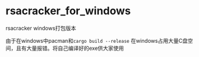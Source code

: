 # rsacracker_for_windows
rsacracker windows打包版本

由于在windows中pacman和`cargo build --release` 在windows占用大量C盘空间，且有大量报错。将自己编译好的exe供大家使用

